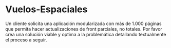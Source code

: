 # Vuelos-Espaciales
Un cliente solicita una aplicación modularizada con más de 1.000 páginas que permita hacer actualizaciones de front parciales, no totales. Por favor crea una solución viable y optima a la problemática detallando textualmente el proceso a seguir.
